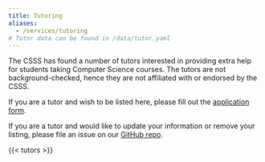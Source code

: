 ```yaml
---
title: Tutoring
aliases:
  - /services/tutoring
# Tutor data can be found in /data/tutor.yaml
---
```


The CSSS has found a number of tutors interested in providing extra help for
students taking Computer Science courses. The tutors are not background-checked, hence
they are not affiliated with or endorsed by the CSSS.

If you are a tutor and wish to be listed here, please fill out the
[application form](https://docs.google.com/forms/d/e/1FAIpQLScUMU5bdNh7Mb_NMn-Yr7YIGW2dF_CwvT72JMDuSujU58hi3Q/viewform).

If you are a tutor and would like to update your information or remove your listing, please file an issue on our [GitHub repo](https://github.com/ubccsss/ubccsss.org/issues/new).

{{< tutors >}}
